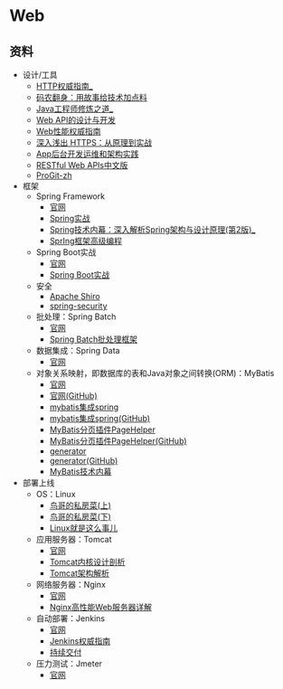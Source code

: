 #   Web

##  资料
-   设计/工具
    -   [HTTP权威指南_](httpz/README.md)
    -   [码农翻身：用故事给技术加点料](2018/1002020/README.md)
    -   [Java工程师修炼之道_](JHan0805/README.md)
    -   [Web API的设计与开发](2018/1002001/README.md)
    -   [Web性能权威指南](2018/1002002/README.md)
    -   [深⼊浅出 HTTPS：从原理到实战](2018/1002003/README.md)
    -   [App后台开发运维和架构实践](2018/1002004/README.md)
    -   [RESTful Web APIs中⽂版](2018/1002005/README.md)
    -   [ProGit-zh](2018/1002006/README.md)
-   框架
    -   Spring Framework
        -   [官网](https://spring.io/projects/spring-framework)
        -   [Spring实战](2018/1002007/README.md)
        -   [Spring技术内幕：深入解析Spring架构与设计原理(第2版)_](SYe0808/README.md)
        -   [SprIng框架⾼级编程](2018/1002009/README.md)
    -   Spring Boot实战
        -   [官网](https://projects.spring.io/spring-data/)
        -   [Spring Boot实战](2018/1002020/README.md)
    -   安全
        -   [Apache Shiro](http://shiro.apache.org/)
        -   [spring-security](https://spring.io/projects/spring-security)
    -   批处理：Spring Batch
        -   [官网](https://spring.io/projects/spring-batch)
        -   [Spring Batch批处理框架](2018/1002010/README.md)
    -   数据集成：Spring Data
        -   [官网](https://spring.io/projects/spring-data)
    -   对象关系映射，即数据库的表和Java对象之间转换(ORM)：MyBatis
        -   [官网](http://www.mybatis.org/mybatis-3/zh/index.html)
        -   [官网(GitHub)](https://github.com/mybatis/mybatis-3)
        -   [mybatis集成spring](http://www.mybatis.org/spring/zh/index.html)
        -   [mybatis集成spring(GitHub)](https://github.com/mybatis/spring)
        -   [MyBatis分页插件PageHelper](https://pagehelper.github.io/)
        -   [MyBatis分页插件PageHelper(GitHub)](https://github.com/pagehelper/Mybatis-PageHelper)
        -   [generator](http://www.mybatis.org/generator/)
        -   [generator(GitHub)](https://github.com/mybatis/generator)
        -   [MyBatis技术内幕](2018/1002011/README.md)
-   部署上线
    -   OS：Linux
        -   [⻦哥的私房菜(上)](2018/1002012/README.md)
        -   [⻦哥的私房菜(下)](2018/1002012/README.md)
        -   [Linux就是这么事⼉](2018/1002014/README.md)
    -   应⽤服务器：Tomcat
        -   [官网]()
        -   [Tomcat内核设计剖析](2018/1002015/README.md)
        -   [Tomcat架构解析](2018/1002016/README.md)
    -   网络服务器：Nginx
        -   [官网](http://nginx.org/)
        -   [Nginx⾼性能Web服务器详解](2018/1002017/README.md)
    -   ⾃动部署：Jenkins
        -   [官网](https://jenkins.io/)
        -   [Jenkins权威指南](2018/1002018/README.md)
        -   [持续交付](2018/1002019/README.md)
    -   压力测试：Jmeter
        -   [官网](http://jmeter.apache.org/)
